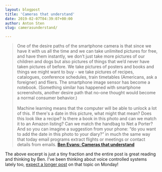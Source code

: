 ```yaml
---
layout: blogpost
title: 'Cameras that understand'
date: 2019-02-07T04:39:07+00:00
author: Anton Sten
slug: camerasunderstand/

---
```

>One of the desire paths of the smartphone camera is that since we have it with us all the time and we can take unlimited pictures for free, and have them instantly, we don’t just take more pictures of our children and dogs but also pictures of things that we’d never have taken pictures of before. We take pictures of posters and books and things we might want to buy - we take pictures of recipes, catalogues, conference schedules, train timetables (Americans, ask a foreigner) and fliers. The smartphone image sensor has become a notebook. (Something similar has happened with smartphone screenshots, another desire path that no-one thought would become a normal consumer behavior.)
<br /><br />
Machine learning means that the computer will be able to unlock a lot of this. If there's a date in this picture, what might that mean? Does this look like a recipe? Is there a book in this photo and can we match it to an Amazon listing? Can we match the handbag to Net a Porter? And so you can imagine a suggestion from your phone: “do you want to add the date in this photo to your diary?” in much the same way that today email programs extract flights or meetings or contact details from emails.
**[Ben Evans: Cameras that understand](https://www.ben-evans.com/benedictevans/2019/2/5/cameras-that-understand)**

The above excerpt is just a tiny fraction and the entire post is great reading and thinking by Ben. I've been thinking about voice controlled systems lately too, [expect a longer post](/newsletter) on that topic on Monday! 
